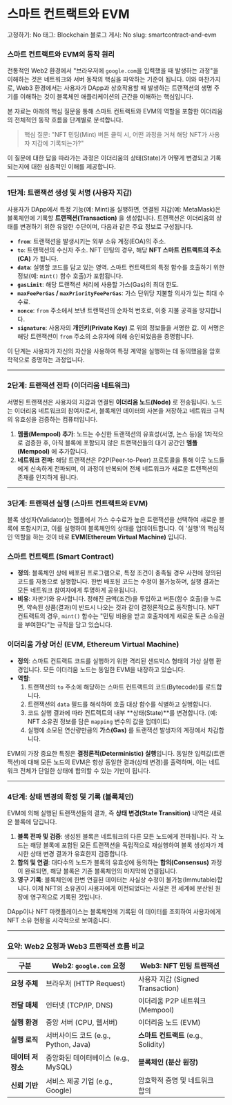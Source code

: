 # 스마트 컨트랙트와 EVM

고정하기: No
태그: Blockchain
블로그 게시: No
slug: smartcontract-and-evm

### **스마트 컨트랙트와 EVM의 동작 원리**

전통적인 Web2 환경에서 "브라우저에 `google.com`을 입력했을 때 발생하는 과정"을 이해하는 것은 네트워크와 서버 동작의 핵심을 파악하는 기준이 됩니다. 이와 마찬가지로, Web3 환경에서는 사용자가 DApp과 상호작용할 때 발생하는 트랜잭션의 생명 주기를 이해하는 것이 블록체인 애플리케이션의 근간을 이해하는 핵심입니다.

본 자료는 아래의 핵심 질문을 통해 스마트 컨트랙트와 EVM의 역할을 포함한 이더리움의 전체적인 동작 흐름을 단계별로 분석합니다.

> 핵심 질문: "NFT 민팅(Mint) 버튼 클릭 시, 어떤 과정을 거쳐 해당 NFT가 사용자 지갑에 기록되는가?"
> 

이 질문에 대한 답을 따라가는 과정은 이더리움의 상태(State)가 어떻게 변경되고 기록되는지에 대한 심층적인 이해를 제공합니다.

---

### **1단계: 트랜잭션 생성 및 서명 (사용자 지갑)**

사용자가 DApp에서 특정 기능(예: Mint)을 실행하면, 연결된 지갑(예: MetaMask)은 블록체인에 기록할 **트랜잭션(Transaction)** 을 생성합니다. 트랜잭션은 이더리움의 상태를 변경하기 위한 유일한 수단이며, 다음과 같은 주요 정보로 구성됩니다.

- **`from`**: 트랜잭션을 발생시키는 외부 소유 계정(EOA)의 주소.
- **`to`**: 트랜잭션의 수신자 주소. NFT 민팅의 경우, 해당 **NFT 스마트 컨트랙트의 주소(CA)** 가 됩니다.
- **`data`**: 실행할 코드를 담고 있는 영역. 스마트 컨트랙트의 특정 함수를 호출하기 위한 정보(예: `mint()` 함수 호출)가 포함됩니다.
- **`gasLimit`**: 해당 트랜잭션 처리에 사용할 가스(Gas)의 최대 한도.
- **`maxFeePerGas` / `maxPriorityFeePerGas`**: 가스 단위당 지불할 의사가 있는 최대 수수료.
- **`nonce`**: `from` 주소에서 보낸 트랜잭션의 순차적 번호로, 이중 지불 공격을 방지합니다.
- **`signature`**: 사용자의 **개인키(Private Key)** 로 위의 정보들을 서명한 값. 이 서명은 해당 트랜잭션이 `from` 주소의 소유자에 의해 승인되었음을 증명합니다.

이 단계는 사용자가 자신의 자산을 사용하여 특정 계약을 실행하는 데 동의했음을 암호학적으로 증명하는 과정입니다.

---

### **2단계: 트랜잭션 전파 (이더리움 네트워크)**

서명된 트랜잭션은 사용자의 지갑과 연결된 **이더리움 노드(Node)** 로 전송됩니다. 노드는 이더리움 네트워크의 참여자로서, 블록체인 데이터의 사본을 저장하고 네트워크 규칙의 유효성을 검증하는 컴퓨터입니다.

1. **멤풀(Mempool) 추가**: 노드는 수신한 트랜잭션의 유효성(서명, 논스 등)을 1차적으로 검증한 후, 아직 블록에 포함되지 않은 트랜잭션들의 대기 공간인 **멤풀(Mempool)** 에 추가합니다.
2. **네트워크 전파**: 해당 트랜잭션은 P2P(Peer-to-Peer) 프로토콜을 통해 이웃 노드들에게 신속하게 전파되며, 이 과정이 반복되어 전체 네트워크가 새로운 트랜잭션의 존재를 인지하게 됩니다.

---

### **3단계: 트랜잭션 실행 (스마트 컨트랙트와 EVM)**

블록 생성자(Validator)는 멤풀에서 가스 수수료가 높은 트랜잭션을 선택하여 새로운 블록에 포함시키고, 이를 실행하여 블록체인의 상태를 업데이트합니다. 이 '실행'의 핵심적인 역할을 하는 것이 바로 **EVM(Ethereum Virtual Machine)** 입니다.

### **스마트 컨트랙트 (Smart Contract)**

- **정의**: 블록체인 상에 배포된 프로그램으로, 특정 조건이 충족될 경우 사전에 정의된 코드를 자동으로 실행합니다. 한번 배포된 코드는 수정이 불가능하며, 실행 결과는 모든 네트워크 참여자에게 투명하게 공유됩니다.
- **비유**: 자판기와 유사합니다. 정해진 금액(조건)을 투입하고 버튼(함수 호출)을 누르면, 약속된 상품(결과)이 반드시 나오는 것과 같이 결정론적으로 동작합니다. NFT 컨트랙트의 경우, `mint()` 함수는 "민팅 비용을 받고 호출자에게 새로운 토큰 소유권을 부여한다"는 규칙을 담고 있습니다.

### **이더리움 가상 머신 (EVM, Ethereum Virtual Machine)**

- **정의**: 스마트 컨트랙트 코드를 실행하기 위한 격리된 샌드박스 형태의 가상 실행 환경입니다. 모든 이더리움 노드는 동일한 EVM을 내장하고 있습니다.
- **역할**:
    1. 트랜잭션의 `to` 주소에 해당하는 스마트 컨트랙트의 코드(Bytecode)를 로드합니다.
    2. 트랜잭션의 `data` 필드를 해석하여 호출 대상 함수를 식별하고 실행합니다.
    3. 코드 실행 결과에 따라 컨트랙트의 내부 **상태(State)**를 변경합니다. (예: NFT 소유권 정보를 담은 `mapping` 변수의 값을 업데이트)
    4. 실행에 소모된 연산량만큼의 **가스(Gas)** 를 트랜잭션 발생자의 계정에서 차감합니다.

EVM의 가장 중요한 특징은 **결정론적(Deterministic) 실행**입니다. 동일한 입력값(트랜잭션)에 대해 모든 노드의 EVM은 항상 동일한 결과(상태 변경)를 출력하며, 이는 네트워크 전체가 단일한 상태에 합의할 수 있는 기반이 됩니다.

---

### **4단계: 상태 변경의 확정 및 기록 (블록체인)**

EVM에 의해 실행된 트랜잭션들의 결과, 즉 **상태 변경(State Transition)** 내역은 새로운 블록에 담깁니다.

1. **블록 전파 및 검증**: 생성된 블록은 네트워크의 다른 모든 노드에게 전파됩니다. 각 노드는 해당 블록에 포함된 모든 트랜잭션을 독립적으로 재실행하여 블록 생성자가 제시한 상태 변경 결과가 유효한지 검증합니다.
2. **합의 및 연결**: 대다수의 노드가 블록의 유효성에 동의하는 **합의(Consensus)** 과정이 완료되면, 해당 블록은 기존 블록체인의 마지막에 연결됩니다.
3. **영구 기록**: 블록체인에 한번 연결된 데이터는 사실상 수정이 불가능(Immutable)합니다. 이제 NFT의 소유권이 사용자에게 이전되었다는 사실은 전 세계에 분산된 원장에 영구적으로 기록된 것입니다.

DApp이나 NFT 마켓플레이스는 블록체인에 기록된 이 데이터를 조회하여 사용자에게 NFT 소유 현황을 시각적으로 보여줍니다.

---

### **요약: Web2 요청과 Web3 트랜잭션 흐름 비교**

| 구분 | Web2: `google.com` 요청 | Web3: NFT 민팅 트랜잭션 |
| --- | --- | --- |
| **요청 주체** | 브라우저 (HTTP Request) | 사용자 지갑 (Signed Transaction) |
| **전달 매체** | 인터넷 (TCP/IP, DNS) | 이더리움 P2P 네트워크 (Mempool) |
| **실행 환경** | 중앙 서버 (CPU, 웹서버) | 이더리움 노드 (EVM) |
| **실행 로직** | 서버사이드 코드 (e.g., Python, Java) | **스마트 컨트랙트** (e.g., Solidity) |
| **데이터 저장소** | 중앙화된 데이터베이스 (e.g., MySQL) | **블록체인 (분산 원장)** |
| **신뢰 기반** | 서비스 제공 기업 (e.g., Google) | 암호학적 증명 및 네트워크 합의 |